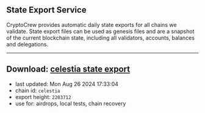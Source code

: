 ## State Export Service
CryptoCrew provides automatic daily state exports for all chains we validate. State export files can be used as genesis files and are a snapshot of the current blockchain state, including all validators, accounts, balances and delegations.

---
**Download: [celestia state export](https://dl-eu2.ccvalidators.com/SERVICE/celestia/celestia_export_2203712.json)**
---

- last updated: Mon Aug 26 2024 17:33:04
- chain id: `celestia`
- export height: `2203712`
- use for: airdrops, local tests, chain recovery
